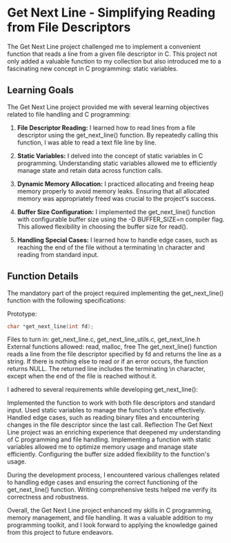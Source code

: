 # Get Next Line - Simplifying Reading from File Descriptors

The Get Next Line project challenged me to implement a convenient function that reads a line from a given file descriptor in C. This project not only added a valuable function to my collection but also introduced me to a fascinating new concept in C programming: static variables.

## Learning Goals
The Get Next Line project provided me with several learning objectives related to file handling and C programming:

1. **File Descriptor Reading:** I learned how to read lines from a file descriptor using the get_next_line() function. By repeatedly calling this function, I was able to read a text file line by line.

2. **Static Variables:** I delved into the concept of static variables in C programming. Understanding static variables allowed me to efficiently manage state and retain data across function calls.

3. **Dynamic Memory Allocation:** I practiced allocating and freeing heap memory properly to avoid memory leaks. Ensuring that all allocated memory was appropriately freed was crucial to the project's success.

4. **Buffer Size Configuration:** I implemented the get_next_line() function with configurable buffer size using the -D BUFFER_SIZE=n compiler flag. This allowed flexibility in choosing the buffer size for read().

5. **Handling Special Cases:** I learned how to handle edge cases, such as reaching the end of the file without a terminating \n character and reading from standard input.

## Function Details
The mandatory part of the project required implementing the get_next_line() function with the following specifications:

Prototype: 
``` c
char *get_next_line(int fd);
```
Files to turn in: get_next_line.c, get_next_line_utils.c, get_next_line.h
External functions allowed: read, malloc, free
The get_next_line() function reads a line from the file descriptor specified by fd and returns the line as a string. If there is nothing else to read or if an error occurs, the function returns NULL. The returned line includes the terminating \n character, except when the end of the file is reached without it.

I adhered to several requirements while developing get_next_line():

Implemented the function to work with both file descriptors and standard input.
Used static variables to manage the function's state effectively.
Handled edge cases, such as reading binary files and encountering changes in the file descriptor since the last call.
Reflection
The Get Next Line project was an enriching experience that deepened my understanding of C programming and file handling. Implementing a function with static variables allowed me to optimize memory usage and manage state efficiently. Configuring the buffer size added flexibility to the function's usage.

During the development process, I encountered various challenges related to handling edge cases and ensuring the correct functioning of the get_next_line() function. Writing comprehensive tests helped me verify its correctness and robustness.

Overall, the Get Next Line project enhanced my skills in C programming, memory management, and file handling. It was a valuable addition to my programming toolkit, and I look forward to applying the knowledge gained from this project to future endeavors.
